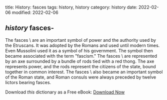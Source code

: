 title: History: fasces
tags: history, history
category: history
date: 2022-02-06
modified: 2022-02-06

## _history_  fasces-
The   fasces \ are an important symbol of power
and the authority used by the   Etruscans.  It was adopted by the
  Romans
 and used until modern times.  Even Mussolini used it as a
symbol of his government.  The symbol then became associated with the
term "fascism."  The   fasces \ are represented by an axe
surrounded by a bundle of rods tied with a red thong.  The axe
represents power, and the rods represent the citizens of the state,
bound together in common interest.  The   fasces \ also became an
important symbol of the Roman state, and Roman consuls were always
preceded by twelve lictors bearing   fasces.


Download *this* dictionary as a Free eBook: [Download Now]({static}static/CairnsHistoryDictionary.pdf)

